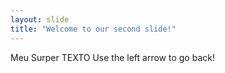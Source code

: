 ```yaml
---
layout: slide
title: "Welcome to our second slide!"
---
```

Meu Surper TEXTO
Use the left arrow to go back!
